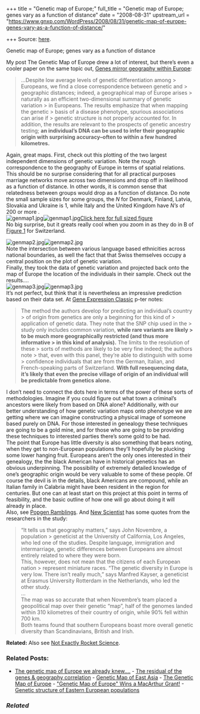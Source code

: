 +++
title = "Genetic map of Europe;"
full_title = "Genetic map of Europe; genes vary as a function of distance"
date = "2008-08-31"
upstream_url = "https://www.gnxp.com/WordPress/2008/08/31/genetic-map-of-europe-genes-vary-as-a-function-of-distance/"

+++
Source: [here](https://www.gnxp.com/WordPress/2008/08/31/genetic-map-of-europe-genes-vary-as-a-function-of-distance/).

Genetic map of Europe; genes vary as a function of distance

My post The Genetic Map of Europe drew a lot of interest, but there’s even a cooler paper on the same topic out, [Genes mirror geography within Europe](http://www.nature.com/nature/journal/vaop/ncurrent/abs/nature07331.html):

> …Despite low average levels of genetic differentiation among > Europeans, we find a close correspondence between genetic and > geographic distances; indeed, a geographical map of Europe arises > naturally as an efficient two-dimensional summary of genetic variation > in Europeans. The results emphasize that when mapping the genetic > basis of a disease phenotype, spurious associations can arise if > genetic structure is not properly accounted for. In addition, the results are relevant to the prospects of genetic ancestry testing; **an individual’s DNA can be used to infer their geographic origin with surprising accuracy–often to within a few hundred kilometres.**

Again, great maps. First, check out this plotting of the two largest independent dimensions of genetic variation. Note the rough correspondence to the geography of Europe in terms of spatial relations. This should be no surprise considering that for all practical purposes marriage networks move across two dimensions and drop off in likelihood as a function of distance. In other words, it is common sense that relatedness between groups would drop as a function of distance. Do note the small sample sizes for some groups, the *N* for Denmark, Finland, Latvia, Slovakia and Ukraine is 1, while Italy and the United Kingdom have *N’s* of 200 or more .  
![genmap1.jpg](https://i0.wp.com/blogs.discovermagazine.com/gnxp/files/genmap1.jpg?resize=500%2C390)![genmap1.jpg](https://i0.wp.com/blogs.discovermagazine.com/gnxp/files/genmap1.jpg?resize=500%2C390)[Click here for full sized figure](http://www.nature.com/nature/journal/vaop/ncurrent/fig_tab/nature07331_F1.html#figure-title)  
No big surprise, but it greats really cool when you zoom in as they do in B of [Figure 1](http://www.nature.com/nature/journal/vaop/ncurrent/fig_tab/nature07331_F1.html#figure-title) for Switzerland.

  
![genmap2.jpg](https://i0.wp.com/blogs.discovermagazine.com/gnxp/files/genmap2.jpg?resize=500%2C415)![genmap2.jpg](https://i0.wp.com/blogs.discovermagazine.com/gnxp/files/genmap2.jpg?resize=500%2C415)  
Note the intersection between various language based ethnicities across national boundaries, as well the fact that that Swiss themselves occupy a central position on the plot of genetic variation.  
Finally, they took the data of genetic variation and projected back onto the map of Europe the location of the individuals in their sample. Check out the results….  
![genmap3.jpg](https://i0.wp.com/blogs.discovermagazine.com/gnxp/files/genmap3.jpg?resize=500%2C452)![genmap3.jpg](https://i0.wp.com/blogs.discovermagazine.com/gnxp/files/genmap3.jpg?resize=500%2C452)  
It’s not perfect, but think that it is nevertheless an impressive prediction based on their data set. At [Gene Expression Classic](https://www.gnxp.com/blog/2008/08/genetic-map-of-europe-again.php) p-ter notes:

> The method the authors develop for predicting an individual’s country > of origin from genetics are only a beginning for this kind of > application of genetic data. They note that the SNP chip used in the > study only includes common variation, **while rare variants are likely > to be much more geographically restricted (and thus more informative > in this kind of analysis).** The limits to the resolution of these > sorts of methods are likely to be very fine indeed; the authors note > that, even with this panel, they’re able to distinguish with some > confidence individuals that are from the German, Italian, and French-speaking parts of Switzerland. **With full resequencing data, it’s likely that even the precise village of origin of an individual will be predictable from genetics alone.**

I don’t need to connect the dots here in terms of the power of these sorts of methodologies. Imagine if you could figure out what town a criminal’s ancestors were likely from based on DNA alone? Additionally, with our better understanding of how genetic variation maps onto phenotype we are getting where we can imagine constructing a physical image of someone based purely on DNA. For those interested in genealogy these techniques are going to be a gold mine, and for those who are going to be providing these techniques to interested parties there’s some gold to be had.  
The point that Europe has little diversity is also something that bears noting, when they get to non-European populations they’ll hopefully be plucking some lower hanging fruit. Europeans aren’t the only ones interested in their genealogy, the the black American have in historical genetics has an obvious underpinning. The possibility of extremely detailed knowledge of one’s geographic origin would be very valuable to some of these people. Of course the devil is in the details, black Americans are compound, while an Italian family in Calabria might have been resident in the region for centuries. But one can at least start on this project at this point in terms of feasibility, and the basic outline of how one will go about doing it will already in place.  
Also, see [Popgen Ramblings](https://popgen-ramblings.blogspot.com/2008/08/counter-intuitive-results-using-snp.html). And [New Scientist](http://www.newscientist.com/article/dn14631-human-geography-is-mapped-in-the-genes.html) has some quotes from the researchers in the study:

> “It tells us that geography matters,” says John Novembre, a population > geneticist at the University of California, Los Angeles, who led one of the studies. Despite language, immigration and intermarriage, genetic differences between Europeans are almost entirely related to where they were born.  
> This, however, does not mean that the citizens of each European nation > represent miniature races. “The genetic diversity in Europe is very low. There isn’t really much,” says Manfred Kayser, a geneticist at Erasmus University Rotterdam in the Netherlands, who led the other study.  
> …  
> The map was so accurate that when Novembre’s team placed a geopolitical map over their genetic “map”, half of the genomes landed within 310 kilometres of their country of origin, while 90% fell within 700 km.  
> Both teams found that southern Europeans boast more overall genetic diversity than Scandinavians, British and Irish.

**Related:** Also see [Not Exactly Rocket Science](http://scienceblogs.com/notrocketscience/2008/09/european_genes_mirror_european_geography.php?utm_source=sbhomepage&utm_medium=link&utm_content=channellink).

### Related Posts:

- [The genetic map of Europe we already
  knew....](https://www.gnxp.com/WordPress/2008/11/24/the-genetic-map-of-europe-we-already-knew/) - [The residual of the genes & geography
  correlation](https://www.gnxp.com/WordPress/2011/02/28/the-residual-of-the-genes-geography-correlation/) - [Genetic Map of East
  Asia](https://www.gnxp.com/WordPress/2008/12/07/genetic-map-of-east-asia/) - [The Genetic Map of
  Europe](https://www.gnxp.com/WordPress/2008/08/14/the-genetic-map-of-europe/) - ["Genetic Map of Europe" Wins a MacArthur
  Grant!](https://www.gnxp.com/WordPress/2015/09/29/genetic-map-of-europe-wins-a-macarthur-grant/) - [Genetic structure of Eastern European
  populations](https://www.gnxp.com/WordPress/2009/05/10/genetic-structure-of-eastern-european-populations/)

### *Related*

[](https://www.addtoany.com/add_to/facebook?linkurl=https%3A%2F%2Fwww.gnxp.com%2FWordPress%2F2008%2F08%2F31%2Fgenetic-map-of-europe-genes-vary-as-a-function-of-distance%2F&linkname=Genetic%20map%20of%20Europe%3B%20genes%20vary%20as%20a%20function%20of%20distance "Facebook")[](https://www.addtoany.com/add_to/twitter?linkurl=https%3A%2F%2Fwww.gnxp.com%2FWordPress%2F2008%2F08%2F31%2Fgenetic-map-of-europe-genes-vary-as-a-function-of-distance%2F&linkname=Genetic%20map%20of%20Europe%3B%20genes%20vary%20as%20a%20function%20of%20distance "Twitter")[](https://www.addtoany.com/add_to/email?linkurl=https%3A%2F%2Fwww.gnxp.com%2FWordPress%2F2008%2F08%2F31%2Fgenetic-map-of-europe-genes-vary-as-a-function-of-distance%2F&linkname=Genetic%20map%20of%20Europe%3B%20genes%20vary%20as%20a%20function%20of%20distance "Email")[](https://www.addtoany.com/share)

